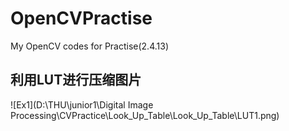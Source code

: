 # OpenCVPractise
My OpenCV codes for Practise(2.4.13)

利用LUT进行压缩图片
-
![Ex1](D:\THU\junior1\Digital Image Processing\CVPractice\Look_Up_Table\Look_Up_Table\LUT1.png)
